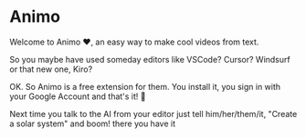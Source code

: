 # Animo

Welcome to Animo ❤️, an easy way to make cool videos from text.

So you maybe have used someday editors like VSCode? Cursor? Windsurf or that new one, Kiro?

OK. So Animo is a free extension for them. You install it, you sign in with your Google Account and that's it! 🥹

Next time you talk to the AI from your editor just tell him/her/them/it, "Create a solar system" and boom! there you have it
